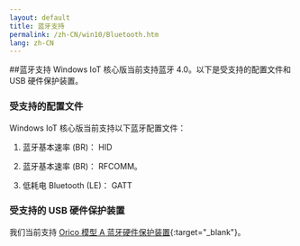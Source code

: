 ```yaml
---
layout: default
title: 蓝牙支持
permalink: /zh-CN/win10/Bluetooth.htm
lang: zh-CN
---
```


##蓝牙支持
Windows IoT 核心版当前支持蓝牙 4.0。以下是受支持的配置文件和 USB 硬件保护装置。

### 受支持的配置文件
Windows IoT 核心版当前支持以下蓝牙配置文件：

1.  蓝牙基本速率 \(BR\)： HID

2.  蓝牙基本速率 \(BR\)： RFCOMM。

3.  低耗电 Bluetooth \(LE\)： GATT

### 受支持的 USB 硬件保护装置
我们当前支持 <a name="Bluetooth_Dongle"></a>[Orico 模型 A 蓝牙硬件保护装置](http://www.amazon.com/ORICO-BTA-403-Bluetooth-Adapter-Compatible/dp/B00ESBRTMO/ref=sr_1_7?ie=UTF8&qid=1436917745&sr=8-7&keywords=bluetooth+4.0+orico){:target="_blank"}。